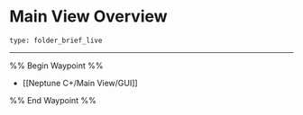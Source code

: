 # Main View Overview
 
```ccard
type: folder_brief_live
```
 
---
%% Begin Waypoint %%
- [[Neptune C+/Main View/GUI]]

%% End Waypoint %%